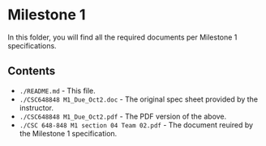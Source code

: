 # Milestone 1

In this folder, you will find all the required documents
per Milestone 1 specifications.

## Contents

- `./README.md` - This file.
- `./CSC648848 M1_Due_Oct2.doc` - The original spec sheet
  provided by the instructor.
- `./CSC648848 M1_Due_Oct2.pdf` - The PDF version of the
  above.
- `./CSC 648-848 M1 section 04 Team 02.pdf` - The document
  reuired by the Milestone 1 specification.

